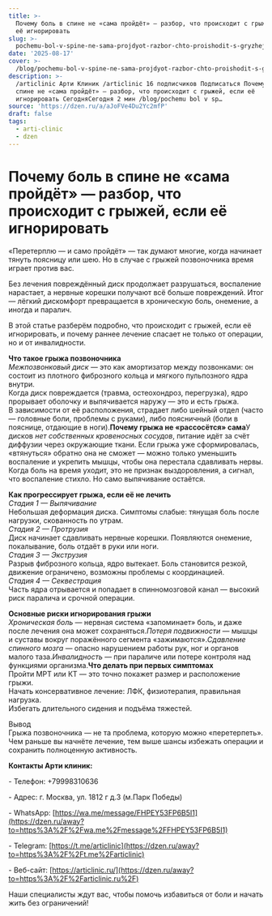 ```yaml
---
title: >-
  Почему боль в спине не «сама пройдёт» — разбор, что происходит с грыжей, если
  её игнорировать
slug: >-
  pochemu-bol-v-spine-ne-sama-projdyot-razbor-chto-proishodit-s-gryzhej-esli-eyo-i
date: '2025-08-17'
cover: >-
  /blog/pochemu-bol-v-spine-ne-sama-projdyot-razbor-chto-proishodit-s-gryzhej-esli-eyo-i/cover.jpg
description: >-
  /articlinic Арти Клиник /articlinic 16 подписчиков Подписаться Почему боль в
  спине не «сама пройдёт» — разбор, что происходит с грыжей, если её
  игнорировать СегодняСегодня 2 мин /blog/pochemu bol v sp…
source: 'https://dzen.ru/a/aJoFVe4Du2Yc2mfP'
draft: false
tags:
  - arti-clinic
  - dzen
---
```


# Почему боль в спине не «сама пройдёт» — разбор, что происходит с грыжей, если её игнорировать

[](/blog/pochemu-bol-v-spine-ne-sama-projdyot-razbor-chto-proishodit-s-gryzhej-esli-eyo-i/img-0.jpg)

«Перетерплю — и само пройдёт» — так думают многие, когда начинает тянуть поясницу или шею. Но в случае с грыжей позвоночника время играет против вас.

Без лечения повреждённый диск продолжает разрушаться, воспаление нарастает, а нервные корешки получают всё больше повреждений. Итог — лёгкий дискомфорт превращается в хроническую боль, онемение, а иногда и паралич.

В этой статье разберём подробно, что происходит с грыжей, если её игнорировать, и почему раннее лечение спасает не только от операции, но и от инвалидности.

**Что такое грыжа позвоночника**  
_Межпозвонковый диск_ — это как амортизатор между позвонками: он состоит из плотного фиброзного кольца и мягкого пульпозного ядра внутри.  
Когда диск повреждается (травма, остеохондроз, перегрузка), ядро прорывает оболочку и выпячивается наружу — это и есть грыжа.  
В зависимости от её расположения, страдает либо шейный отдел (часто — головные боли, проблемы с руками), либо поясничный (боли в пояснице, отдающие в ноги).**Почему грыжа не «рассосётся» сама**У дисков _нет собственных кровеносных сосудов_, питание идёт за счёт диффузии через окружающие ткани. Если грыжа уже сформировалась, «втянуться» обратно она не сможет — можно только уменьшить воспаление и укрепить мышцы, чтобы она перестала сдавливать нервы.  
Когда боль на время уходит, это не признак выздоровления, а сигнал, что воспаление стихло. Но само выпячивание остаётся.

**Как прогрессирует грыжа, если её не лечить**  
_Стадия 1 — Выпячивание_  
Небольшая деформация диска. Симптомы слабые: тянущая боль после нагрузки, скованность по утрам.  
_Стадия 2 — Протрузия_  
Диск начинает сдавливать нервные корешки. Появляются онемение, покалывание, боль отдаёт в руки или ноги.  
_Стадия 3 — Экструзия_  
Разрыв фиброзного кольца, ядро вытекает. Боль становится резкой, движение ограничено, возможны проблемы с координацией.  
_Стадия 4 — Секвестрация_  
Часть ядра отрывается и попадает в спинномозговой канал — высокий риск паралича и срочной операции.

**Основные риски игнорирования грыжи**  
_Хроническая боль_ — нервная система «запоминает» боль, и даже после лечения она может сохраняться._Потеря подвижности_ — мышцы и суставы вокруг поражённого сегмента «зажимаются»._Сдавление спинного мозга_ — опасно нарушением работы рук, ног и органов малого таза._Инвалидность_ — при параличе или потере контроля над функциями организма.**Что делать при первых симптомах**  
Пройти МРТ или КТ — это точно покажет размер и расположение грыжи.  
Начать консервативное лечение: ЛФК, физиотерапия, правильная нагрузка.  
Избегать длительного сидения и подъёма тяжестей.

Вывод  
Грыжа позвоночника — не та проблема, которую можно «перетерпеть». Чем раньше вы начнёте лечение, тем выше шансы избежать операции и сохранить полноценную активность.

**Контакты Арти клиник:**

\- Телефон: +79998310636

\- Адрес: г. Москва, ул. 1812 г д.3 (м.Парк Победы)

\- WhatsApp: [https://wa.me/message/FHPEY53FP6B5I1](https://dzen.ru/away?to=https%3A%2F%2Fwa.me%2Fmessage%2FFHPEY53FP6B5I1)

\- Telegram: [https://t.me/articlinic](https://dzen.ru/away?to=https%3A%2F%2Ft.me%2Farticlinic)

\- Веб-сайт: [https://articlinic.ru/](https://dzen.ru/away?to=https%3A%2F%2Farticlinic.ru%2F)

Наши специалисты ждут вас, чтобы помочь избавиться от боли и начать жить без ограничений!